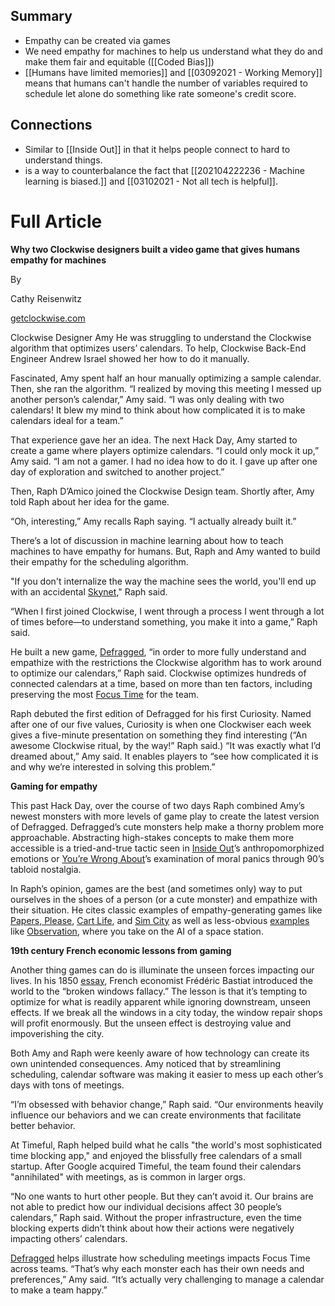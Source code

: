 ## Summary 
- Empathy can be created via games
- We need empathy for machines to help us understand what they do and make them fair and equitable ([[Coded Bias]])
- [[Humans have limited memories]] and [[03092021 - Working Memory]] means that humans can't handle the number of variables required to schedule let alone do something like rate someone's credit score. 

## Connections
- Similar to [[Inside Out]] in that it helps people connect to hard to understand things. 
- is a way to counterbalance the fact that [[202104222236 - Machine learning is biased.]] and [[03102021 - Not all tech is helpful]]. 


# Full Article

**Why two Clockwise designers built a video game that gives humans empathy for machines**

By

Cathy Reisenwitz 

[getclockwise.com](http://getclockwise.com)

  

Clockwise Designer Amy He was struggling to understand the Clockwise algorithm that optimizes users’ calendars. To help, Clockwise Back-End Engineer Andrew Israel showed her how to do it manually. 

Fascinated, Amy spent half an hour manually optimizing a sample calendar. Then, she ran the algorithm. “I realized by moving this meeting I messed up another person’s calendar,” Amy said. “I was only dealing with two calendars! It blew my mind to think about how complicated it is to make calendars ideal for a team.”

That experience gave her an idea. The next Hack Day, Amy started to create a game where players optimize calendars. “I could only mock it up,” Amy said. “I am not a gamer. I had no idea how to do it. I gave up after one day of exploration and switched to another project.”

Then, Raph D’Amico joined the Clockwise Design team. Shortly after, Amy told Raph about her idea for the game.

“Oh, interesting,” Amy recalls Raph saying. “I actually already built it.”

There’s a lot of discussion in machine learning about how to teach machines to have empathy for humans. But, Raph and Amy wanted to build their empathy for the scheduling algorithm.

"If you don't internalize the way the machine sees the world, you'll end up with an accidental [Skynet](https://en.wikipedia.org/wiki/Skynet_(Terminator))," Raph said.

“When I first joined Clockwise, I went through a process I went through a lot of times before—to understand something, you make it into a game,” Raph said.

He built a new game, [Defragged](https://www.getclockwise.com/defragged/), “in order to more fully understand and empathize with the restrictions the Clockwise algorithm has to work around to optimize our calendars,” Raph said. Clockwise optimizes hundreds of connected calendars at a time, based on more than ten factors, including preserving the most [Focus Time](https://www.getclockwise.com/focus-time) for the team.  

Raph debuted the first edition of Defragged for his first Curiosity. Named after one of our five values, Curiosity is when one Clockwiser each week gives a five-minute presentation on something they find interesting (“An awesome Clockwise ritual, by the way!” Raph said.) “It was exactly what I’d dreamed about,” Amy said. It enables players to “see how complicated it is and why we’re interested in solving this problem.”

**Gaming for empathy**

This past Hack Day, over the course of two days Raph combined Amy’s newest monsters with more levels of game play to create the latest version of Defragged. Defragged’s cute monsters help make a thorny problem more approachable. Abstracting high-stakes concepts to make them more accessible is a tried-and-true tactic seen in [Inside Out](https://www.imdb.com/title/tt2096673/)’s anthropomorphized emotions or [You’re Wrong About](https://www.stitcher.com/show/youre-wrong-about)’s examination of moral panics through 90’s tabloid nostalgia.

In Raph’s opinion, games are the best (and sometimes only) way to put ourselves in the shoes of a person (or a cute monster) and empathize with their situation. He cites classic examples of empathy-generating games like [Papers, Please](https://papersplea.se/), [Cart Life](https://en.wikipedia.org/wiki/Cart_Life), and [Sim City](https://www.ea.com/games/simcity) as well as less-obvious [examples](https://www.commonsense.org/education/articles/13-top-games-that-teach-empathy) like [Observation](https://store.steampowered.com/app/906100/Observation/), where you take on the AI of a space station.

**19th century French economic lessons from gaming**

Another thing games can do is illuminate the unseen forces impacting our lives. In his 1850 [essay](http://bastiat.org/en/twisatwins.html), French economist Frédéric Bastiat introduced the world to the “broken windows fallacy.” The lesson is that it’s tempting to optimize for what is readily apparent while ignoring downstream, unseen effects. If we break all the windows in a city today, the window repair shops will profit enormously. But the unseen effect is destroying value and impoverishing the city.

Both Amy and Raph were keenly aware of how technology can create its own unintended consequences. Amy noticed that by streamlining scheduling, calendar software was making it easier to mess up each other’s days with tons of meetings.

“I’m obsessed with behavior change,” Raph said. “Our environments heavily influence our behaviors and we can create environments that facilitate better behavior.

At Timeful, Raph helped build what he calls "the world's most sophisticated time blocking app," and enjoyed the blissfully free calendars of a small startup. After Google acquired Timeful, the team found their calendars "annihilated" with meetings, as is common in larger orgs.

“No one wants to hurt other people. But they can’t avoid it. Our brains are not able to predict how our individual decisions affect 30 people’s calendars,” Raph said. Without the proper infrastructure, even the time blocking experts didn’t think about how their actions were negatively impacting others’ calendars.

[Defragged](https://www.getclockwise.com/defragged/) helps illustrate how scheduling meetings impacts Focus Time across teams. “That’s why each monster each has their own needs and preferences,” Amy said. “It’s actually very challenging to manage a calendar to make a team happy.”